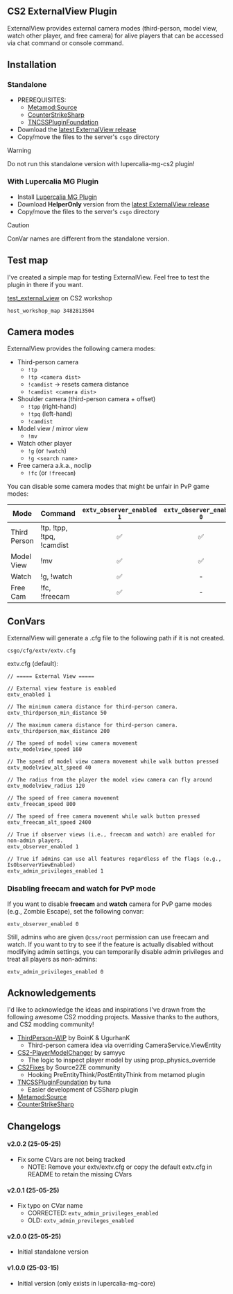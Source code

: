 
## CS2 ExternalView Plugin

ExternalView provides external camera modes (third-person, model view, watch other player, and free camera) for alive players that can be accessed via chat command or console command.

## Installation

### Standalone

- PREREQUISITES:
	- [Metamod:Source](https://www.metamodsource.net/)
	- [CounterStrikeSharp](https://docs.cssharp.dev/index.html)
	- [TNCSSPluginFoundation
](https://github.com/fltuna/TNCSSPluginFoundation)
- Download the [latest ExternalView release](https://github.com/spitice/cs2-external-view/releases)
- Copy/move the files to the server's `csgo` directory

> [!WARNING]
> Do not run this standalone version with lupercalia-mg-cs2 plugin!

### With Lupercalia MG Plugin

- Install [Lupercalia MG Plugin](https://github.com/fltuna/lupercalia-mg-cs2)
- Download **HelperOnly** version from the [latest ExternalView release](https://github.com/spitice/cs2-external-view/releases)
- Copy/move the files to the server's `csgo` directory

> [!CAUTION]
> ConVar names are different from the standalone version.


## Test map

I've created a simple map for testing ExternalView.
Feel free to test the plugin in there if you want.

[test_external_view](https://steamcommunity.com/sharedfiles/filedetails/?id=3482813504) on CS2 workshop

```
host_workshop_map 3482813504
```

## Camera modes

ExternalView provides the following camera modes:

- Third-person camera
	- `!tp`
	- `!tp <camera dist>`
	- `!camdist` → resets camera distance
	- `!camdist <camera dist>`
- Shoulder camera (third-person camera + offset)
	- `!tpp` (right-hand)
	- `!tpq` (left-hand)
	- `!camdist`
- Model view / mirror view
	- `!mv`
- Watch other player
	- `!g` (or `!watch`)
	- `!g <search name>`
- Free camera a.k.a., noclip
	- `!fc` (or `!freecam`)

You can disable some camera modes that might be unfair in PvP game modes:

| Mode         | Command                   | `extv_observer_enabled 1` | `extv_observer_enabled 0` |
| ------------ | ------------------------- | :-----------------------: | :-----------------------: |
| Third Person | !tp. !tpp, !tpq, !camdist |             ✅             |             ✅             |
| Model View   | !mv                       |             ✅             |             ✅             |
| Watch        | !g, !watch                |             ✅             |             -             |
| Free Cam     | !fc, !freecam             |             ✅             |             -             |

## ConVars

ExternalView will generate a .cfg file to the following path if it is not created.

```
csgo/cfg/extv/extv.cfg
```

extv.cfg (default):

```
// ===== External View =====

// External view feature is enabled
extv_enabled 1

// The minimum camera distance for third-person camera.
extv_thirdperson_min_distance 50

// The maximum camera distance for third-person camera.
extv_thirdperson_max_distance 200

// The speed of model view camera movement
extv_modelview_speed 160

// The speed of model view camera movement while walk button pressed
extv_modelview_alt_speed 40

// The radius from the player the model view camera can fly around
extv_modelview_radius 120

// The speed of free camera movement
extv_freecam_speed 800

// The speed of free camera movement while walk button pressed
extv_freecam_alt_speed 2400

// True if observer views (i.e., freecam and watch) are enabled for non-admin players.
extv_observer_enabled 1

// True if admins can use all features regardless of the flags (e.g., IsObserverViewEnabled)
extv_admin_privileges_enabled 1
```

### Disabling freecam and watch for PvP mode

If you want to disable **freecam** and **watch** camera for PvP game modes (e.g., Zombie Escape), set the following convar:

```
extv_observer_enabled 0
```

Still, admins who are given `@css/root` permission can use freecam and watch. If you want to try to see if the feature is actually disabled without modifying admin settings, you can temporarily disable admin privileges and treat all players as non-admins:

```
extv_admin_privileges_enabled 0
```

## Acknowledgements

I'd like to acknowledge the ideas and inspirations I've drawn from the following awesome CS2 modding projects. Massive thanks to the authors, and CS2 modding community!

- [ThirdPerson-WIP](https://github.com/grrhn/ThirdPerson-WIP) by BoinK & UgurhanK
	- Third-person camera idea via overriding CameraService.ViewEntity
- [CS2-PlayerModelChanger](https://github.com/samyycX/CS2-PlayerModelChanger) by samyyc
	- The logic to inspect player model by using prop_physics_override
- [CS2Fixes](https://github.com/Source2ZE/CS2Fixes) by Source2ZE community
	- Hooking PreEntityThink/PostEntityThink from metamod plugin
- [TNCSSPluginFoundation](https://github.com/fltuna/TNCSSPluginFoundation/tree/main) by tuna
	- Easier development of CSSharp plugin
- [Metamod:Source](https://www.metamodsource.net/)
- [CounterStrikeSharp](https://docs.cssharp.dev/index.html)

## Changelogs

#### v2.0.2 (25-05-25)

- Fix some CVars are not being tracked
	- NOTE: Remove your extv/extv.cfg or copy the default extv.cfg in README to retain the missing CVars

#### v2.0.1 (25-05-25)

- Fix typo on CVar name
  - CORRECTED: `extv_admin_privileges_enabled`
  - OLD: `extv_admin_previleges_enabled`

#### v2.0.0 (25-05-25)

- Initial standalone version

#### v1.0.0 (25-03-15)

- Initial version (only exists in lupercalia-mg-core)
